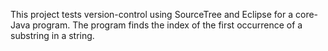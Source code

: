 This project tests version-control using SourceTree and Eclipse for a core-Java program. The program finds the index of the first occurrence of a substring in a string. 
